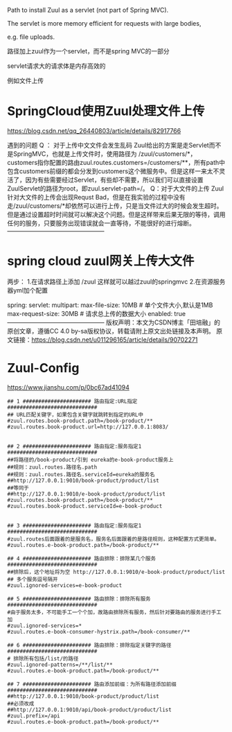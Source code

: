 Path to install Zuul as a servlet (not part of Spring MVC). 

The servlet is more memory efficient for requests with large bodies,

e.g. file uploads.



路径加上zuul作为一个servlet，而不是spring MVC的一部分

servlet请求大的请求体是内存高效的

例如文件上传







# SpringCloud使用Zuul处理文件上传

https://blog.csdn.net/qq_26440803/article/details/82917766



遇到的问题
Q ： 对于上传中文文件会发生乱码
Zuul给出的方案是走Servlet而不是SpringMVC，也就是上传文件时，使用路径为
/zuul/customers/*，customers指你配置的路由zuul.routes.customers=/customers/**，所有path中包含customers前缀的都会分发到customers这个微服务中。但是这样一来太不灵活了，因为有些需要经过Servlet，有些却不需要，所以我们可以直接设置ZuulServlet的路径为root，即zuul.servlet-path=/。
Q：对于大文件的上传
Zuul针对大文件的上传会出现Requst Bad，但是在我实验的过程中没有走/zuul/customers/*却依然可以进行上传，只是当文件过大的时候会发生超时。但是通过设置超时时间就可以解决这个问题。但是这样带来后果无限的等待，调用任何的服务，只要服务出现错误就会一直等待，不能很好的进行熔断。
 ———————————————— 



# spring cloud zuul网关上传大文件



两步：
1.在请求路径上添加 /zuul 这样就可以越过zuul的springmvc
2.在资源服务器yml加个配置

spring:
	servlet:
      multipart:
        max-file-size: 10MB # 单个文件大小,默认是1MB
        max-request-size: 30MB # 请求总上传的数据大小
        enabled: true
 ———————————————— 
版权声明：本文为CSDN博主「田培融」的原创文章，遵循CC 4.0 by-sa版权协议，转载请附上原文出处链接及本声明。
原文链接：https://blog.csdn.net/u011296165/article/details/90702271





# Zuul-Config

https://www.jianshu.com/p/0bc67ad41094

```
## 1 ###################### 路由指定:URL指定  #############################
## URL匹配关键字，如果包含关键字就跳转到指定的URL中 
#zuul.routes.book-product.path=/book-product/**
#zuul.routes.book-product.url=http://127.0.0.1:8083/


## 2 ###################### 路由指定:服务指定1  #############################
##将路径的/book-product/引到 eureka的e-book-product服务上
##规则：zuul.routes.路径名.path
##规则：zuul.routes.路径名.serviceId=eureka的服务名
##http://127.0.0.1:9010/book-product/product/list
##等同于
##http://127.0.0.1:9010/e-book-product/product/list
#zuul.routes.book-product.path=/book-product/**
#zuul.routes.book-product.serviceId=e-book-product


## 3 ###################### 路由指定:服务指定1   #############################
#zuul.routes后面跟着的是服务名，服务名后面跟着的是路径规则，这种配置方式更简单。
#zuul.routes.e-book-product.path=/book-product/**

## 4 ###################### 路由排除：排除某几个服务  #############################
##排除后，这个地址将为空 http://127.0.0.1:9010/e-book-product/product/list 
## 多个服务逗号隔开
#zuul.ignored-services=e-book-product

## 5 ###################### 路由排除：排除所有服务  #############################
#由于服务太多，不可能手工一个个加，故路由排除所有服务，然后针对要路由的服务进行手工加
#zuul.ignored-services=*
#zuul.routes.e-book-consumer-hystrix.path=/book-consumer/**

## 6 ###################### 路由排除：排除指定关键字的路径  #############################
# 排除所有包括/list/的路径
#zuul.ignored-patterns=/**/list/**
#zuul.routes.e-book-product.path=/book-product/**

## 7 ###################### 路由添加前缀：为所有路径添加前缀  #############################
##http://127.0.0.1:9010/book-product/product/list
##必须改成
##http://127.0.0.1:9010/api/book-product/product/list
#zuul.prefix=/api
#zuul.routes.e-book-product.path=/book-product/**
```